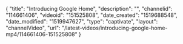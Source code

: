 {
    "title": "Introducing Google Home",
    "description": "",
    "channelid": "114661406",
    "videoid": "151525808",
    "date_created": "1519688548",
    "date_modified": "1519947627",
    "type": "captivate",
    "layout": "channelVideo",
    "url": "\/latest-videos\/introducing-google-home-mp4\/114661406-151525808"
}